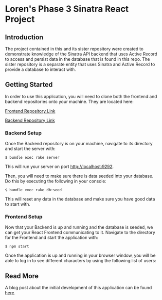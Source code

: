 # Loren's Phase 3 Sinatra React Project
## Introduction

The project contained in this and its sister repository were created to demonstrate knowledge of the Sinatra API backend that uses Active Record to access and persist data in the database that is found in this repo. The sister repository is a separate entity that uses Sinatra and Active Record to provide a database to interact with.


## Getting Started

In order to use this application, you will need to clone both the frontend and backend repositories onto your machine. They are located here:

[Frontend Repository Link](https://github.com/loren-michael/phase-3-project-frontend)

[Backend Repository Link](https://github.com/loren-michael/phase-3-sinatra-react-project)

### Backend Setup

Once the Backend repository is on your machine, navigate to its directory and start the server with:

```console
$ bundle exec rake server
```

This will run your server on port
[http://localhost:9292](http://localhost:9292).

Then, you will need to make sure there is data seeded into your database. Do this by executing the following in your console:

```
$ bundle exec rake db:seed
```

This will reset any data in the database and make sure you have good data to start with.

### Frontend Setup

Now that your Backend is up and running and the database is seeded, we can get your React Frontend communicating to it. Navigate to the directory for the Frontend and start the application with: 

```console
$ npm start
```
Once the application is up and running in your browser window, you will be able to log in to see different characters by using the following list of users:


## Read More

A blog post about the initial development of this application can be found [here](https://dev.to/lorenmichael/creating-an-app-with-react-and-sinatra-loa).